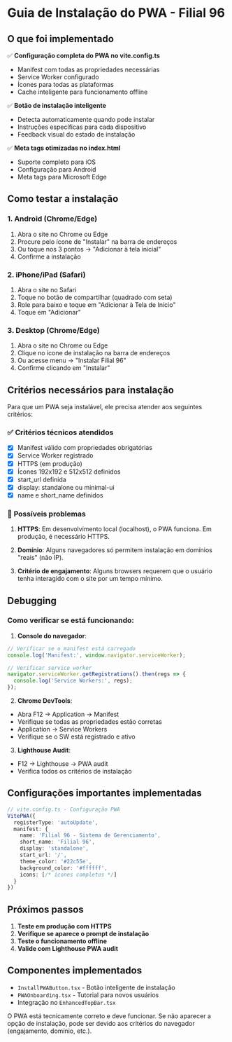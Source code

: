 # Guia de Instalação do PWA - Filial 96

## O que foi implementado

✅ **Configuração completa do PWA no vite.config.ts**
- Manifest com todas as propriedades necessárias
- Service Worker configurado
- Ícones para todas as plataformas
- Cache inteligente para funcionamento offline

✅ **Botão de instalação inteligente**
- Detecta automaticamente quando pode instalar
- Instruções específicas para cada dispositivo
- Feedback visual do estado de instalação

✅ **Meta tags otimizadas no index.html**
- Suporte completo para iOS
- Configuração para Android
- Meta tags para Microsoft Edge

## Como testar a instalação

### 1. **Android (Chrome/Edge)**
1. Abra o site no Chrome ou Edge
2. Procure pelo ícone de "Instalar" na barra de endereços
3. Ou toque nos 3 pontos → "Adicionar à tela inicial"
4. Confirme a instalação

### 2. **iPhone/iPad (Safari)**
1. Abra o site no Safari
2. Toque no botão de compartilhar (quadrado com seta)
3. Role para baixo e toque em "Adicionar à Tela de Início"
4. Toque em "Adicionar"

### 3. **Desktop (Chrome/Edge)**
1. Abra o site no Chrome ou Edge
2. Clique no ícone de instalação na barra de endereços
3. Ou acesse menu → "Instalar Filial 96"
4. Confirme clicando em "Instalar"

## Critérios necessários para instalação

Para que um PWA seja instalável, ele precisa atender aos seguintes critérios:

### ✅ **Critérios técnicos atendidos**
- [x] Manifest válido com propriedades obrigatórias
- [x] Service Worker registrado
- [x] HTTPS (em produção)
- [x] Ícones 192x192 e 512x512 definidos
- [x] start_url definida
- [x] display: standalone ou minimal-ui
- [x] name e short_name definidos

### 🔧 **Possíveis problemas**

1. **HTTPS**: Em desenvolvimento local (localhost), o PWA funciona. Em produção, é necessário HTTPS.

2. **Domínio**: Alguns navegadores só permitem instalação em domínios "reais" (não IP).

3. **Critério de engajamento**: Alguns browsers requerem que o usuário tenha interagido com o site por um tempo mínimo.

## Debugging

### Como verificar se está funcionando:

1. **Console do navegador**:
```javascript
// Verificar se o manifest está carregado
console.log('Manifest:', window.navigator.serviceWorker);

// Verificar service worker
navigator.serviceWorker.getRegistrations().then(regs => {
  console.log('Service Workers:', regs);
});
```

2. **Chrome DevTools**:
- Abra F12 → Application → Manifest
- Verifique se todas as propriedades estão corretas
- Application → Service Workers
- Verifique se o SW está registrado e ativo

3. **Lighthouse Audit**:
- F12 → Lighthouse → PWA audit
- Verifica todos os critérios de instalação

## Configurações importantes implementadas

```typescript
// vite.config.ts - Configuração PWA
VitePWA({
  registerType: 'autoUpdate',
  manifest: {
    name: 'Filial 96 - Sistema de Gerenciamento',
    short_name: 'Filial 96',
    display: 'standalone',
    start_url: '/',
    theme_color: '#22c55e',
    background_color: '#ffffff',
    icons: [/* ícones completos */]
  }
})
```

## Próximos passos

1. **Teste em produção com HTTPS**
2. **Verifique se aparece o prompt de instalação**
3. **Teste o funcionamento offline**
4. **Valide com Lighthouse PWA audit**

## Componentes implementados

- `InstallPWAButton.tsx` - Botão inteligente de instalação
- `PWAOnboarding.tsx` - Tutorial para novos usuários
- Integração no `EnhancedTopBar.tsx`

O PWA está tecnicamente correto e deve funcionar. Se não aparecer a opção de instalação, pode ser devido aos critérios do navegador (engajamento, domínio, etc.). 